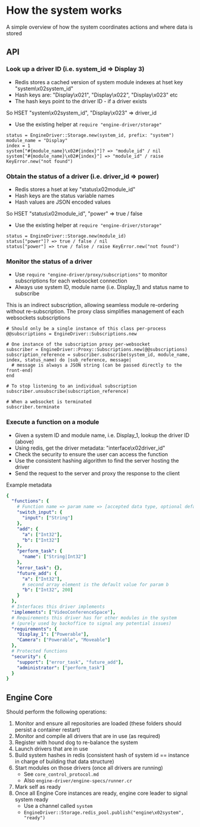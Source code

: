 # How the system works

A simple overview of how the system coordinates actions and where data is stored


## API

### Look up a driver ID (i.e. system_id => Display 3)

* Redis stores a cached version of system module indexes at hset key "system\x02system_id"
* Hash keys are: "Display\x021", "Display\x022", "Display\x023" etc
* The hash keys point to the driver ID - if a driver exists

So HSET "system\x02system_id", "Display\x023" => driver_id

* Use the existing helper at `require "engine-driver/storage"`

```crystal
status = EngineDriver::Storage.new(system_id, prefix: "system")
module_name = "Display"
index = 1
system["#{module_name}\x02#{index}"]? => "module_id" / nil
system["#{module_name}\x02#{index}"] => "module_id" / raise KeyError.new("not found")
```


### Obtain the status of a driver (i.e. driver_id => power)

* Redis stores a hset at key "status\x02module_id"
* Hash keys are the status variable names
* Hash values are JSON encoded values

So HSET "status\x02module_id", "power" => true / false

* Use the existing helper at `require "engine-driver/storage"`

```crystal
status = EngineDriver::Storage.new(module_id)
status["power"]? => true / false / nil
status["power"] => true / false / raise KeyError.new("not found")
```


### Monitor the status of a driver

* Use `require "engine-driver/proxy/subscriptions"` to monitor subscriptions for each websocket connection
* Always use system ID, module name (i.e. Display_1) and status name to subscribe

This is an indirect subscription, allowing seamless module re-ordering without re-subscription.
The proxy class simplifies management of each websockets subscriptions

```crystal
# Should only be a single instance of this class per-process
@@subscriptions = EngineDriver::Subscriptions.new

# One instance of the subscription proxy per-websocket
subscriber = EngineDriver::Proxy::Subscriptions.new(@@subscriptions)
subscription_reference = subscriber.subscribe(system_id, module_name, index, status_name) do |sub_reference, message|
  # message is always a JSON string (can be passed directly to the front-end)
end

# To stop listening to an individual subscription
subscriber.unsubscribe(subscription_reference)

# When a websocket is terminated
subscriber.terminate
```


### Execute a function on a module

* Given a system ID and module name, i.e. Display_1, lookup the driver ID (above)
* Using redis, get the driver metadata: "interface\x02driver_id"
* Check the security to ensure the user can access the function
* Use the consistent hashing algorithm to find the server hosting the driver
* Send the request to the server and proxy the response to the client

Example metadata

```yaml
{
  "functions": {
    # Function name => param name => [accepted data type, optional default value]
    "switch_input": {
      "input": ["String"]
    },
    "add": {
      "a": ["Int32"],
      "b": ["Int32"]
    },
    "perform_task": {
      "name": ["String|Int32"]
    },
    "error_task": {},
    "future_add": {
      "a": ["Int32"],
      # second array element is the default value for param b
      "b": ["Int32", 200]
    }
  },
  # Interfaces this driver implements
  "implements": ["VideoConferenceSpace"],
  # Requirements this driver has for other modules in the system
  # (purely used by backoffice to signal any potential issues)
  "requirements": {
    "Display_1": ["Powerable"],
    "Camera": ["Powerable", "Moveable"]
  },
  # Protected functions
  "security": {
    "support": ["error_task", "future_add"],
    "administrator": ["perform_task"]
  }
}
```


## Engine Core

Should perform the following operations:

1. Monitor and ensure all repositories are loaded (these folders should persist a container restart)
2. Monitor and compile all drivers that are in use (as required)
3. Register with hound dog to re-balance the system
4. Launch drivers that are in use
5. Build system hashes in redis (consistent hash of system id == instance in charge of building that data structure)
5. Start modules on those drivers (once all drivers are running)
   * See `core_control_protocol.md`
   * Also `engine-driver/engine-specs/runner.cr`
6. Mark self as ready
7. Once all Engine Core instances are ready, engine core leader to signal system ready
   * Use a channel called `system`
   * `EngineDriver::Storage.redis_pool.publish("engine\x02system", "ready")`
